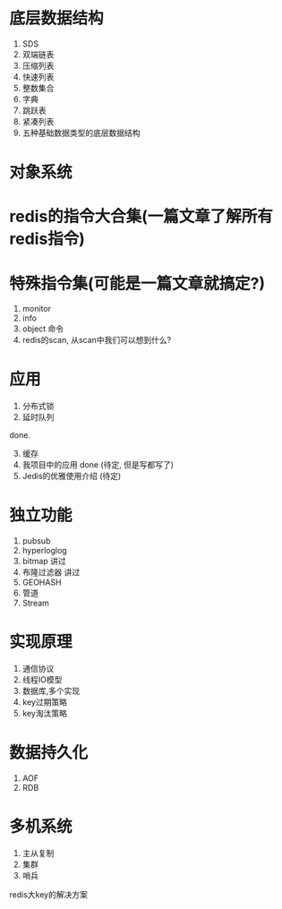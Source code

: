 
# 底层数据结构

1. SDS
2. 双端链表
3. 压缩列表
4. 快速列表
5. 整数集合
6. 字典
7. 跳跃表
8. 紧凑列表
9. 五种基础数据类型的底层数据结构


# 对象系统
# redis的指令大合集(一篇文章了解所有redis指令)


# 特殊指令集(可能是一篇文章就搞定?)
1. monitor
2. info
4. object 命令
3. redis的scan, 从scan中我们可以想到什么?


# 应用
1. 分布式锁
2. 延时队列

done.

3. 缓存
6. 我项目中的应用 done (待定, 但是写都写了)
7. Jedis的优雅使用介绍 (待定)

# 独立功能

1. pubsub
2. hyperloglog
3. bitmap 讲过
4. 布隆过滤器 讲过
5. GEOHASH
6. 管道
7. Stream

# 实现原理
1. 通信协议
2. 线程IO模型
3. 数据库,多个实现
4. key过期策略
5. key淘汰策略

# 数据持久化
1. AOF
2. RDB

# 多机系统
1. 主从复制
2. 集群
3. 哨兵




redis大key的解决方案